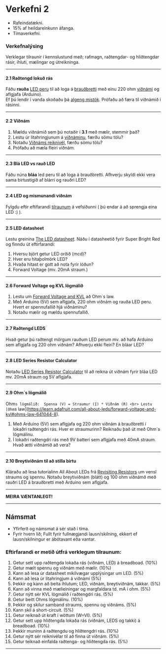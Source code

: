 # Verkefni 2

- Rafeindatækni.
- 15% af heildareinkunn áfanga.
- Tímaverkefni.

### Verkefnalýsing
Verklegar tilraunir í kennslustund með; rafmagn, raðtengdar- og hliðtengdar rásir, íhluti, mælingar og útreikninga. <br>

---

#### 2.1 Raðtengd lokuð rás
Fáðu **rauða** [LED peru](https://www.instructables.com/Diodes/) til að loga á [brauðbretti](https://learn.adafruit.com/collins-lab-breadboards-and-perfboards) með einu 220 ohm [viðnámi](https://www.instructables.com/lesson/Resistors/) og aflgjafa (Arduino). <br> 
Ef þú lendir í vanda skoðaðu þá [algeng mistök](https://github.com/VESM1VS/AFANGI/wiki/Rafeindat%C3%A6kni#brau%C3%B0bretti-og-led-pera-algeng-mist%C3%B6k). Prófaðu að færa til viðnámið í rásinni.

---

#### 2.2 Viðnám
1. Mældu viðnámið sem þú notaðir í **3.1** með mælir, stemmir það? 
1. Lestu úr litahringjunum á [viðnáminu](https://www.instructables.com/Resistors/), færðu sömu tölu?
1. Notaðu [Viðnáms reiknivél](hhttps://resistorcolorcodecalc.com/), færðu sömu tölu?
1. Prófaðu að mæla fleiri viðnám.

---

#### 2.3 Blá LED vs rauð LED
Fáðu núna **bláa** led peru til að loga á brauðbretti. Afhverju skyldi ekki vera sama birtustigið af blárri og rauðri LED? 

---

#### 2.4 LED og mismunandi viðnám 
Fylgdu eftir eftifarandi [tilraunum](https://learn.adafruit.com/all-about-leds/what-are-leds-used-for) á vefsíðunni ( þú endar á að sprengja eina LED :) ).

---

#### 2.5 LED datasheet
Lestu greinina [The LED datasheet](https://learn.adafruit.com/all-about-leds/the-led-datasheet). Náðu í datasheetið fyrir Super Bright Red og finndu út eftirfarandi:

1. Hversu björt getur LED orðið (mcd)?
1. Hver eru hitaþolmörk LED?
1. Hvaða hitast er gott að nota fyrir lóðun?
1. Forward Voltage (mv. 20mA straum.)

---

#### 2.6 Forward Voltage og KVL lögmálið
1. Lestu um [Forward Voltage and KVL](https://learn.adafruit.com/all-about-leds/forward-voltage-and-kvl) að Ohm`s law.
1. Með Arduino (5V) sem aflgjafa, 220 ohm viðnám og rauða LED peru. Hvert er spennufallið hjá viðnáminu?
1. Notaðu mælir og mældu spennufallið. 

---

#### 2.7 Raðtengd LEDS 
Hvað getur þú raðtengt mörgum rauðum LED perum mv. að hafa Arduino sem aflgjafa og 220 ohm viðnám? Afhverju ekki fleiri? En bláar LED?

---

#### 2.8 LED Series Resistor Calculator
Notaðu [LED Series Resistor Calculator](https://www.digikey.com/en/resources/conversion-calculators/conversion-calculator-led-series-resistor) til að reikna út viðnám fyrir bláa LED mv. 20mA straum og 5V aflgjafa.
<!--
Formúlan til að finna út lágmarks viðnám fyrir t.d. LED er `Viðnám = (spenna frá orkugjafa - spennufall yfir LED) / LED current rating`
-->

---

#### 2.9 Ohm`s lögmálið
Ohm`s lögmálið:  Spenna (V) = Straumur (I) * Viðnám (R) <br>
Lestu [Ohm`s law](https://learn.adafruit.com/all-about-leds/forward-voltage-and-kvl#ohms-law-641044-8).

1. Með Arduino (5V) sem aflgjafa og 220 ohm viðnám á brauðbretti í lokaðri raðtengdri rás. Hver er straumurinn? Reiknaðu það út með Ohm`s lögmálinu. <!-- mældu strauminn með mælir. -->
1. Í lokaðri raðtengdri rás með 9V batterí sem aflgjafa með 40mA straum. Hvað ætti viðnámið að vera?

---

#### 2.10 Breytiviðnám til að stilla birtu
Kláraðu að lesa tutorialinn All About LEDs frá [Revisiting Resistors](https://learn.adafruit.com/all-about-leds/revisiting-resistors) um vensl straums og spennu.
Notaðu breytiviðnám (blátt) og 100 ohm viðnámð með rauðri LED á brauðbretti með Arduino sem aflgjafa.

---

**MEIRA VÆNTANLEGT!**

---

## Námsmat
- Yfirferð og námsmat á sér stað í tíma. 
- Fyrir hvern lið; Fullt fyrir fullnægjandi lausn/skilning, ekkert ef lausn/skilningur er ábótavant eða vantar. <br>

### Eftirfarandi er metið útfrá verklegum tilraunum:

1. Getur sett upp raðtengda lokaða rás (viðnám, LED) á breadboad. (10%)
1. Getur mælt spennu og viðnám með mælir. (10%)
1. Kann að lesa úr datasheet mikilvægar upplýsingar um LED. (5%)
1. Kann að lesa úr litahringjum á viðnámi (5%)
1. Þekkir og kann að beita íhlutum; LED, viðnám, breytiviðnám, takkar. (5%)
1. Kann að vinna með mælieiningar og margfaldara td. mA í ohm. (5%)
1. Getur nýtt sér KVL lögmálið í raðtengdri rás. (5%)
1. Getur beitt Ohms lögmálinu. (10%)
1. Þekkir og skilur samband straums, spennu og viðnáms. (5%)
1. Kann skil á short-circuit. (5%)
1. Getur reiknað út kraft í wöttum (W=VI). (5%)
1. Getur sett upp hliðtengda lokaða rás (viðnám, LEDS og takki) á breadboad. (10%)
1. Þekkir muninn á raðtengdu og hliðtengdri rás. (10%)
1. Getur nýtt sér reiknivélar til að finna út viðnám. (5%)
1. Getur teiknað einfalda raðtenga- og hliðtengda rás. (5%)

---



